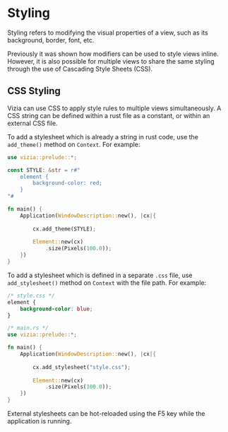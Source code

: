 # Styling

Styling refers to modifying the visual properties of a view, such as its background, border, font, etc. 

Previously it was shown how modifiers can be used to style views inline. However, it is also possible for multiple views to share the same styling through the use of Cascading Style Sheets (CSS).

## CSS Styling
Vizia can use CSS to apply style rules to multiple views simultaneously. A CSS string can be defined within a rust file as a constant, or within an external CSS file.

To add a stylesheet which is already a string in rust code, use the `add_theme()` method on `Context`. For example:

```rust
use vizia::prelude::*;

const STYLE: &str = r#"
    element {
        background-color: red;
    }
"#

fn main() {
    Application(WindowDescription::new(), |cx|{
        
        cx.add_theme(STYLE);
        
        Element::new(cx)
            .size(Pixels(100.0));
    })
}
```

To add a stylesheet which is defined in a separate `.css` file, use `add_stylesheet()` method on `Context` with the file path. For example:

```css
/* style.css */
element {
    background-color: blue;
}
```

```rust
/* main.rs */
use vizia::prelude::*;

fn main() {
    Application(WindowDescription::new(), |cx|{
        
        cx.add_stylesheet("style.css");
        
        Element::new(cx)
            .size(Pixels(100.0));
    })
}
```

External stylesheets can be hot-reloaded using the F5 key while the application is running.